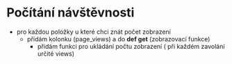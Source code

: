 # Počítání návštěvnosti 
- pro každou položky u které chci znát počet zobrazení 
  - přidám kolonku (page_views) a do **def get** (zobrazovací funkce)
    - přidám funkci pro ukládání počtu zobrazení ( při každém zavolání určité views)
